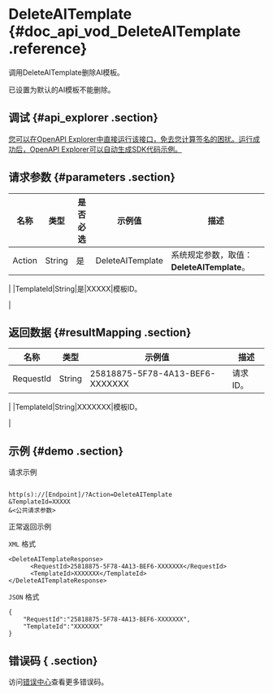 # DeleteAITemplate {#doc_api_vod_DeleteAITemplate .reference}

调用DeleteAITemplate删除AI模板。

已设置为默认的AI模板不能删除。

## 调试 {#api_explorer .section}

[您可以在OpenAPI Explorer中直接运行该接口，免去您计算签名的困扰。运行成功后，OpenAPI Explorer可以自动生成SDK代码示例。](https://api.aliyun.com/#product=vod&api=DeleteAITemplate&type=RPC&version=2017-03-21)

## 请求参数 {#parameters .section}

|名称|类型|是否必选|示例值|描述|
|--|--|----|---|--|
|Action|String|是|DeleteAITemplate|系统规定参数，取值：**DeleteAITemplate**。

 |
|TemplateId|String|是|XXXXX|模板ID。

 |

## 返回数据 {#resultMapping .section}

|名称|类型|示例值|描述|
|--|--|---|--|
|RequestId|String|25818875-5F78-4A13-BEF6-XXXXXXX|请求ID。

 |
|TemplateId|String|XXXXXXX|模板ID。

 |

## 示例 {#demo .section}

请求示例

``` {#request_demo}

http(s)://[Endpoint]/?Action=DeleteAITemplate
&TemplateId=XXXXX
&<公共请求参数>

```

正常返回示例

`XML` 格式

``` {#xml_return_success_demo}
<DeleteAITemplateResponse>
	  <RequestId>25818875-5F78-4A13-BEF6-XXXXXXX</RequestId>
	  <TemplateId>XXXXXXX</TemplateId>
</DeleteAITemplateResponse>
```

`JSON` 格式

``` {#json_return_success_demo}
{
	"RequestId":"25818875-5F78-4A13-BEF6-XXXXXXX",
	"TemplateId":"XXXXXXX"
}
```

## 错误码 { .section}

访问[错误中心](https://error-center.aliyun.com/status/product/vod)查看更多错误码。


